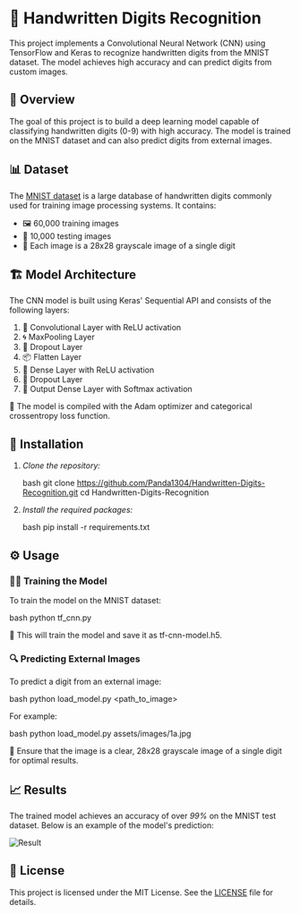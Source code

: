 # 🧠 Handwritten Digits Recognition

This project implements a Convolutional Neural Network (CNN) using TensorFlow and Keras to recognize handwritten digits from the MNIST dataset. The model achieves high accuracy and can predict digits from custom images.

## 📌 Overview

The goal of this project is to build a deep learning model capable of classifying handwritten digits (0-9) with high accuracy. The model is trained on the MNIST dataset and can also predict digits from external images.

## 📊 Dataset

The [MNIST dataset](https://en.wikipedia.org/wiki/MNIST_database) is a large database of handwritten digits commonly used for training image processing systems. It contains:

- 🖼️ 60,000 training images
- 🧪 10,000 testing images
- 🔳 Each image is a 28x28 grayscale image of a single digit

## 🏗️ Model Architecture

The CNN model is built using Keras' Sequential API and consists of the following layers:

1. 🧩 Convolutional Layer with ReLU activation
2. 🌀 MaxPooling Layer
3. 🚿 Dropout Layer
4. 📦 Flatten Layer
5. 🔢 Dense Layer with ReLU activation
6. 🚿 Dropout Layer
7. 🎯 Output Dense Layer with Softmax activation

🧠 The model is compiled with the Adam optimizer and categorical crossentropy loss function.

## 💾 Installation

1. *Clone the repository:*

   bash
   git clone https://github.com/Panda1304/Handwritten-Digits-Recognition.git
   cd Handwritten-Digits-Recognition
   

2. *Install the required packages:*

   bash
   pip install -r requirements.txt
   

## ⚙️ Usage

### 🏋️‍♂️ Training the Model

To train the model on the MNIST dataset:

bash
python tf_cnn.py


💾 This will train the model and save it as tf-cnn-model.h5.

### 🔍 Predicting External Images

To predict a digit from an external image:

bash
python load_model.py <path_to_image>


For example:

bash
python load_model.py assets/images/1a.jpg


📌 Ensure that the image is a clear, 28x28 grayscale image of a single digit for optimal results.

## 📈 Results

The trained model achieves an accuracy of over *99%* on the MNIST test dataset. Below is an example of the model's prediction:

![Result](result.png)

## 📝 License

This project is licensed under the MIT License. See the [LICENSE](LICENSE) file for details.
